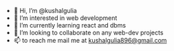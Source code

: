 - 👋 Hi, I’m @kushalgulia
- 👀 I’m interested in web development
- 🌱 I’m currently learning react and dbms
- 💞️ I’m looking to collaborate on any web-dev projects
- 📫 to reach me mail me at kushalgulia896@gmail.com

<!---
kushalgulia/kushalgulia is a ✨ special ✨ repository because its `README.md` (this file) appears on your GitHub profile.
You can click the Preview link to take a look at your changes.
--->
